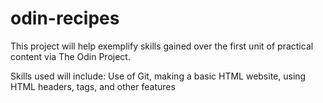 # odin-recipes

This project will help exemplify skills gained over the 
first unit of practical content via The Odin Project.

Skills used will include:
Use of Git, making a basic HTML website, using
HTML headers, tags, and other features